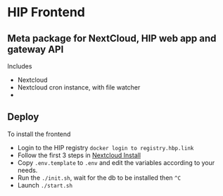 # HIP Frontend
## Meta package for NextCloud, HIP web app and gateway API

Includes 
- Nextcloud
- Nextcloud cron instance, with file watcher
- 
## Deploy

To install the frontend
- Login to the HIP registry `docker login to registry.hbp.link`
- Follow the first 3 steps in [Nextcloud Install](./nextcloud-docker/README.md)
- Copy `.env.template` to `.env` and edit the variables according to your needs.
- Run the `./init.sh`, wait for the db to be installed then `^C`
- Launch `./start.sh`